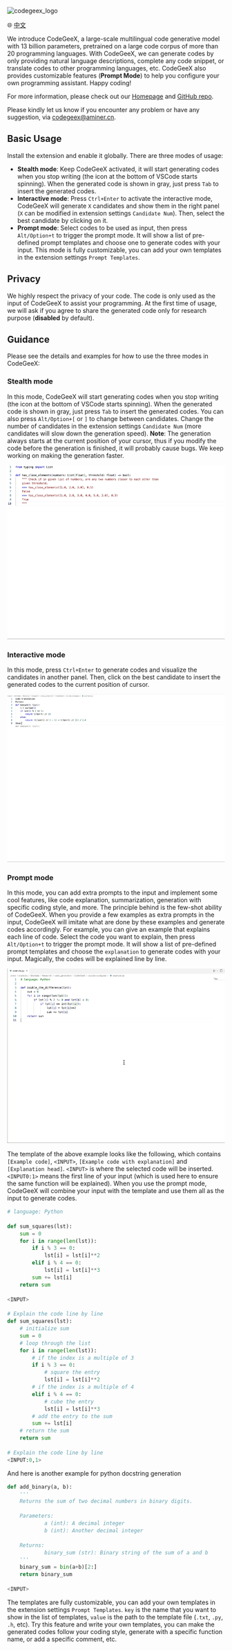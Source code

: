 ![codegeex_logo](https://lfs.aminer.cn/misc/wangshan/pretrain/codegeex/codegeex_logo.png)

🌐 <a href="https://github.com/THUDM/CodeGeeX/blob/main/vscode-extension/README_zh.md" target="_blank">中文</a>

We introduce CodeGeeX, a large-scale multilingual code generative model with 13 billion parameters, pretrained on a large code corpus of more than 20 programming languages. With CodeGeeX, we can generate codes by only providing natural language descriptions, complete any code snippet, or translate codes to other programming languages, etc. CodeGeeX also provides customizable features (**Prompt Mode**) to help you configure your own programming assistant. Happy coding!

For more information, please check out our [Homepage](https://models.aminer.cn/codegeex/) and [GitHub repo](https://github.com/THUDM/CodeGeeX). 

Please kindly let us know if you encounter any problem or have any suggestion, via [codegeex@aminer.cn](mailto:codegeex@aminer.cn).

## Basic Usage
Install the extension and enable it globally. There are three modes of usage:

-   **Stealth mode**: Keep CodeGeeX activated, it will start generating codes when you stop writing (the icon at the bottom of VSCode starts spinning). When the generated code is shown in gray, just press ``Tab`` to insert the generated codes. 
-   **Interactive mode**: Press ``Ctrl+Enter`` to activate the interactive mode, CodeGeeX will generate ``X`` candidates and show them in the right panel (``X`` can be modified in extension settings ``Candidate Num``). Then, select the best candidate by clicking on it.
-   **Prompt mode**: Select codes to be used as input, then press ``Alt/Option+t`` to trigger the prompt mode. It will show a list of pre-defined prompt templates and choose one to generate codes with your input. This mode is fully customizable, you can add your own templates in the extension settings ``Prompt Templates``. 

## Privacy

We highly respect the privacy of your code. The code is only used as the input of CodeGeeX to assist your programming. At the first time of usage, we will ask if you agree to share the generated code only for research purpose (**disabled** by default).

## Guidance
Please see the details and examples for how to use the three modes in CodeGeeX:
### Stealth mode
In this mode, CodeGeeX will start generating codes when you stop writing (the icon at the bottom of VSCode starts spinning). When the generated code is shown in gray, just press ``Tab`` to insert the generated codes. You can also press ``Alt/Option+[`` or ``]`` to change between candidates. Change the number of candidates in the extension settings ``Candidate Num`` (more candidates will slow down the generation speed). **Note**: The generation always starts at the current position of your cursor, thus if you modify the code before the generation is finished, it will probably cause bugs. We keep working on making the generation faster.

![image](stealth_mode.gif)

### Interactive mode
In this mode, press ``Ctrl+Enter`` to generate codes and visualize the candidates in another panel. Then, click on the best candidate to insert the generated codes to the current position of cursor. 

![image](interactive_mode.gif)

### Prompt mode
In this mode, you can add extra prompts to the input and implement some cool features, like code explanation, summarization, generation with specific coding style, and more. The principle behind is the few-shot ability of CodeGeeX. When you provide a few examples as extra prompts in the input, CodeGeeX will imitate what are done by these examples and generate codes accordingly. For example, you can give an example that explains each line of code. Select the code you want to explain, then press ``Alt/Option+t`` to trigger the prompt mode. It will show a list of pre-defined prompt templates and choose the ``explanation`` to generate codes with your input. Magically, the codes will be explained line by line.

![image](prompt_mode.gif)

The template of the above example looks like the following, which contains ``[Example code]``, ``<INPUT>``, ``[Example code with explanation]`` and ``[Explanation head]``. ``<INPUT>`` is where the selected code will be inserted. ``<INPUT0:1>`` means the first line of your input (which is used here to ensure the same function will be explained). When you use the prompt mode, CodeGeeX will combine your input with the template and use them all as the input to generate codes. 

```python
# language: Python

def sum_squares(lst):
    sum = 0
    for i in range(len(lst)):
        if i % 3 == 0:
            lst[i] = lst[i]**2
        elif i % 4 == 0:
            lst[i] = lst[i]**3
        sum += lst[i]
    return sum

<INPUT>

# Explain the code line by line
def sum_squares(lst):
    # initialize sum
    sum = 0
    # loop through the list
    for i in range(len(lst)):
        # if the index is a multiple of 3
        if i % 3 == 0:
            # square the entry
            lst[i] = lst[i]**2
        # if the index is a multiple of 4
        elif i % 4 == 0:
            # cube the entry
            lst[i] = lst[i]**3
        # add the entry to the sum
        sum += lst[i]
    # return the sum
    return sum

# Explain the code line by line
<INPUT:0,1>
```

And here is another example for python docstring generation    
```python
def add_binary(a, b):
    '''
    Returns the sum of two decimal numbers in binary digits.

    Parameters:
            a (int): A decimal integer
            b (int): Another decimal integer

    Returns:
            binary_sum (str): Binary string of the sum of a and b
    '''
    binary_sum = bin(a+b)[2:]
    return binary_sum

<INPUT>
```

The templates are fully customizable, you can add your own templates in the extension settings ``Prompt Templates``. ``key`` is the name that you want to show in the list of templates, ``value`` is the path to the template file (``.txt``, ``.py``, ``.h``, etc). Try this feature and write your own templates, you can make the generated codes follow your coding style, generate with a specific function name, or add a specific comment, etc.
